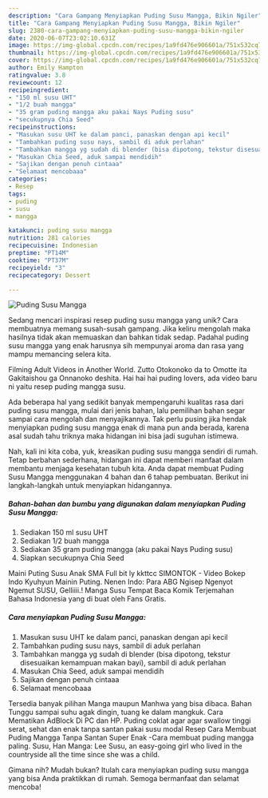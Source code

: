 ```yaml
---
description: "Cara Gampang Menyiapkan Puding Susu Mangga, Bikin Ngiler"
title: "Cara Gampang Menyiapkan Puding Susu Mangga, Bikin Ngiler"
slug: 2380-cara-gampang-menyiapkan-puding-susu-mangga-bikin-ngiler
date: 2020-06-07T23:02:10.631Z
image: https://img-global.cpcdn.com/recipes/1a9fd476e906601a/751x532cq70/puding-susu-mangga-foto-resep-utama.jpg
thumbnail: https://img-global.cpcdn.com/recipes/1a9fd476e906601a/751x532cq70/puding-susu-mangga-foto-resep-utama.jpg
cover: https://img-global.cpcdn.com/recipes/1a9fd476e906601a/751x532cq70/puding-susu-mangga-foto-resep-utama.jpg
author: Emily Hampton
ratingvalue: 3.8
reviewcount: 12
recipeingredient:
- "150 ml susu UHT"
- "1/2 buah mangga"
- "35 gram puding mangga aku pakai Nays Puding susu"
- "secukupnya Chia Seed"
recipeinstructions:
- "Masukan susu UHT ke dalam panci, panaskan dengan api kecil"
- "Tambahkan puding susu nays, sambil di aduk perlahan"
- "Tambahkan mangga yg sudah di blender (bisa dipotong, tekstur disesuaikan kemampuan makan bayi), sambil di aduk perlahan"
- "Masukan Chia Seed, aduk sampai mendidih"
- "Sajikan dengan penuh cintaaa"
- "Selamaat mencobaaa"
categories:
- Resep
tags:
- puding
- susu
- mangga

katakunci: puding susu mangga 
nutrition: 281 calories
recipecuisine: Indonesian
preptime: "PT14M"
cooktime: "PT37M"
recipeyield: "3"
recipecategory: Dessert

---
```



![Puding Susu Mangga](https://img-global.cpcdn.com/recipes/1a9fd476e906601a/751x532cq70/puding-susu-mangga-foto-resep-utama.jpg)

Sedang mencari inspirasi resep puding susu mangga yang unik? Cara membuatnya memang susah-susah gampang. Jika keliru mengolah maka hasilnya tidak akan memuaskan dan bahkan tidak sedap. Padahal puding susu mangga yang enak harusnya sih mempunyai aroma dan rasa yang mampu memancing selera kita.

Filming Adult Videos in Another World. Zutto Otokonoko da to Omotte ita Gakitaishou ga Onnanoko deshita. Hai hai hai puding lovers, ada video baru ni yaitu resep puding mangga susu.

Ada beberapa hal yang sedikit banyak mempengaruhi kualitas rasa dari puding susu mangga, mulai dari jenis bahan, lalu pemilihan bahan segar sampai cara mengolah dan menyajikannya. Tak perlu pusing jika hendak menyiapkan puding susu mangga enak di mana pun anda berada, karena asal sudah tahu triknya maka hidangan ini bisa jadi suguhan istimewa.


Nah, kali ini kita coba, yuk, kreasikan puding susu mangga sendiri di rumah. Tetap berbahan sederhana, hidangan ini dapat memberi manfaat dalam membantu menjaga kesehatan tubuh kita. Anda dapat membuat Puding Susu Mangga menggunakan 4 bahan dan 6 tahap pembuatan. Berikut ini langkah-langkah untuk menyiapkan hidangannya.

<!--inarticleads1-->

##### Bahan-bahan dan bumbu yang digunakan dalam menyiapkan Puding Susu Mangga:

1. Sediakan 150 ml susu UHT
1. Sediakan 1/2 buah mangga
1. Sediakan 35 gram puding mangga (aku pakai Nays Puding susu)
1. Siapkan secukupnya Chia Seed


Maini Puting Susu Anak SMA Full bit ly kkttcc SIMONTOK - Video Bokep Indo Kyuhyun Mainin Puting. Nenen Indo: Para ABG Ngisep Ngenyot Ngemut SUSU, Gelliiii.! Manga Susu Tempat Baca Komik Terjemahan Bahasa Indonesia yang di buat oleh Fans Gratis. 

<!--inarticleads2-->

##### Cara menyiapkan Puding Susu Mangga:

1. Masukan susu UHT ke dalam panci, panaskan dengan api kecil
1. Tambahkan puding susu nays, sambil di aduk perlahan
1. Tambahkan mangga yg sudah di blender (bisa dipotong, tekstur disesuaikan kemampuan makan bayi), sambil di aduk perlahan
1. Masukan Chia Seed, aduk sampai mendidih
1. Sajikan dengan penuh cintaaa
1. Selamaat mencobaaa


Tersedia banyak pilihan Manga maupun Manhwa yang bisa dibaca. Bahan Tunggu sampai suhu agak dingin, tuang ke dalam mangkuk. Cara Mematikan AdBlock Di PC dan HP. Puding coklat agar agar swallow tinggi serat, sehat dan enak tanpa santan pakai susu modal Resep Cara Membuat Puding Mangga Tanpa Santan Super Enak -Cara membuat puding mangga paling. Susu, Han Manga: Lee Susu, an easy-going girl who lived in the countryside all the time since she was a child. 

Gimana nih? Mudah bukan? Itulah cara menyiapkan puding susu mangga yang bisa Anda praktikkan di rumah. Semoga bermanfaat dan selamat mencoba!
